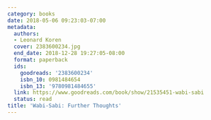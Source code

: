 ```yaml
---
category: books
date: 2018-05-06 09:23:03-07:00
metadata:
  authors:
  - Leonard Koren
  cover: 2383600234.jpg
  end_date: 2018-12-28 19:27:05-08:00
  format: paperback
  ids:
    goodreads: '2383600234'
    isbn_10: 0981484654
    isbn_13: '9780981484655'
  link: https://www.goodreads.com/book/show/21535451-wabi-sabi
  status: read
title: 'Wabi-Sabi: Further Thoughts'
---
```


